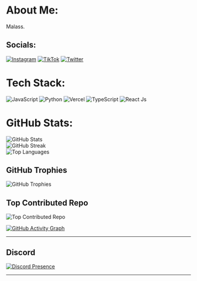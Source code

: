 # About Me:
Malass.

## Socials:
[![Instagram](https://img.shields.io/badge/Instagram-%23E4405F.svg?logo=Instagram&logoColor=white)](https://instagram.com/arsaramadhani16) [![TikTok](https://img.shields.io/badge/TikTok-%23000000.svg?logo=TikTok&logoColor=white)](https://tiktok.com/@ohhayshit) [![Twitter](https://img.shields.io/badge/Twitter-%231DA1F2.svg?logo=Twitter&logoColor=white)](https://twitter.com/arsaramadhani16) 

# Tech Stack:
![JavaScript](https://img.shields.io/badge/javascript-%23323330.svg?style=for-the-badge&logo=javascript&logoColor=%23F7DF1E) ![Python](https://img.shields.io/badge/python-3670A0?style=for-the-badge&logo=python&logoColor=ffdd54) ![Vercel](https://img.shields.io/badge/vercel-%23000000.svg?style=for-the-badge&logo=vercel&logoColor=white) ![TypeScript](https://img.shields.io/badge/typescript-%23007ACC.svg?style=for-the-badge&logo=typescript&logoColor=white) ![React Js](https://img.shields.io/badge/React-js-%234ea94b.svg?style=for-the-badge&logo=mongodb&logoColor=white) 

# GitHub Stats:
![GitHub Stats](https://github-readme-stats.vercel.app/api?username=arsaramadhani16&theme=dark&hide_border=false&include_all_commits=true&count_private=true)<br/>
![GitHub Streak](https://github-readme-streak-stats.herokuapp.com/?user=arsaramadhani16&theme=dark&hide_border=false)<br/>
![Top Languages](https://github-readme-stats.vercel.app/api/top-langs/?username=arsaramadhani16&theme=dark&hide_border=false&include_all_commits=true&count_private=true&layout=compact)

## GitHub Trophies
![GitHub Trophies](https://github-profile-trophy.vercel.app/?username=arsaramadhani16&theme=radical&no-frame=false&no-bg=true&margin-w=4)

## Top Contributed Repo
![Top Contributed Repo](https://github-contributor-stats.vercel.app/api?username=arsaramadhani16&limit=5&theme=dark&combine_all_yearly_contributions=true)

[![GitHub Activity Graph](https://github-readme-activity-graph.vercel.app/graph?username=arsaramadhani16&theme=dracula)](https://github.com/ashutosh00710/github-readme-activity-graph)

---

## Discord
[![Discord Presence](https://lanyard.cnrad.dev/api/518993909792374811)](https://discord.com/users/518993909792374811)

---

